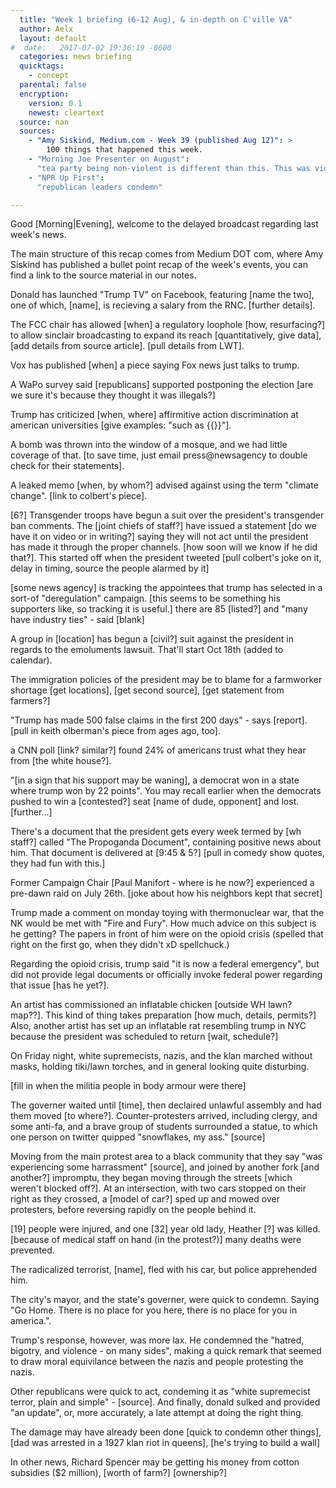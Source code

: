 ```yaml
---
  title: "Week 1 briefing (6-12 Aug), & in-depth on C'ville VA"
  author: Aelx
  layout: default
#  date:   2017-07-02 19:36:19 -0600
  categories: news briefing
  quicktags:
    - concept
  parental: false
  encryption:
    version: 0.1
    newest: cleartext
  source: nan
  sources:
    - "Amy Siskind, Medium.com - Week 39 (published Aug 12)": >
        100 things that happened this week.
    - "Morning Joe Presenter on August":
      "tea party being non-violent is different than this. This was violent."
    - "NPR Up First":
      "republican leaders condemn"

---
```


Good [Morning|Evening], welcome to the delayed broadcast regarding last
week's news.

The main structure of this recap comes from Medium DOT com, where
Amy Siskind has published a bullet point recap of the week's events,
you can find a link to the source material in our notes.

Donald has launched "Trump TV" on Facebook, featuring [name the two],
one of which, [name], is recieving a salary from the RNC. [further details].

The FCC chair has allowed [when] a regulatory loophole [how, resurfacing?] to
allow sinclair broadcasting to expand its reach [quantitatively, give data], [add details from source article]. [pull details from LWT].

Vox has published [when] a piece saying Fox news just talks to trump.

A WaPo survey said [republicans] supported postponing the election
[are we sure it's because they thought it was illegals?]

Trump has criticized [when, where] affirmitive action discrimination
at american universities [give examples: "such as {{}}"].

A bomb was thrown into the window of a mosque, and we had little
coverage of that. [to save time, just email press@newsagency to double
check for their statements].

A leaked memo [when, by whom?] advised against using the term "climate change". [link to colbert's piece].

[6?] Transgender troops have begun a suit over the president's transgender
ban comments. The [joint chiefs of staff?] have issued a statement
[do we have it on video or in writing?] saying they will not act
until the president has made it through the proper channels. [how soon
will we know if he did that?]. This started off when the president
tweeted [pull colbert's joke on it, delay in timing, source the people alarmed by it]

[some news agency] is tracking the appointees that trump has selected
in a sort-of "deregulation" campaign. [this seems to be something his
supporters like, so tracking it is useful.] there are 85 [listed?] and
"many have industry ties" - said [blank]

A group in [location] has begun a [civil?] suit against the president
in regards to the emoluments lawsuit. That'll start Oct 18th (added
to calendar).

The immigration policies of the president may be to blame for a farmworker
shortage [get locations], [get second source], [get statement from farmers?]

"Trump has made 500 false claims in the first 200 days" - says [report].
[pull in keith olberman's piece from ages ago, too].

a CNN poll [link? similar?] found 24% of americans trust what they hear
from [the white house?].

"[in a sign that his support may be waning], a democrat won in a state
where trump won by 22 points". You may recall earlier when the democrats
pushed to win a [contested?] seat [name of dude, opponent] and lost.
[further...]

There's a document that the president gets every week termed by [wh staff?]
called "The Propoganda Document", containing positive news about him.
That document is delivered at [9:45 & 5?] [pull in comedy show quotes,
they had fun with this.]

Former Campaign Chair [Paul Manifort - where is he now?] experienced
a pre-dawn raid on July 26th. [joke about how his neighbors kept that secret]

Trump made a comment on monday toying with thermonuclear war, that
the NK would be met with "Fire and Fury". How much advice on this subject
is he getting? The papers in front of him were on the opioid crisis
(spelled that right on the first go, when they didn't xD spellchuck.)

Regarding the opioid crisis, trump said "it is now a federal emergency",
but did not provide legal documents or officially invoke federal power
regarding that issue [has he yet?].

An artist has commissioned an inflatable chicken [outside WH lawn? map??]. This kind of thing takes preparation [how much, details, permits?]
Also, another artist has set up an inflatable rat resembling trump
in NYC because the president was scheduled to return [wait, schedule?]

On Friday night, white supremecists, nazis, and the klan marched without
masks, holding tiki/lawn torches, and in general looking quite disturbing.

[fill in when the militia people in body armour were there]

The governer waited until [time], then declaired unlawful assembly and
had them moved [to where?]. Counter-protesters arrived, including
clergy, and some anti-fa, and a brave group of students surrounded
a statue, to which one person on twitter quipped "snowflakes, my ass."
[source]

Moving from the main protest area to a black community that they say
"was experiencing some harrassment" [source], and joined by another
fork [and another?] impromptu, they began moving through the streets
[which weren't blocked off?]. At an intersection, with two cars stopped on their right as they crossed, a [model of car?] sped up
and mowed over protesters, before reversing rapidly on the people behind it.

[19] people were injured, and one [32] year old lady, Heather [?] was
killed. [because of medical staff on hand (in the protest?)] many
deaths were prevented.

The radicalized terrorist, [name], fled with his car, but police apprehended him.

The city's mayor, and the state's governer, were quick to condemn.
Saying "Go Home. There is no place for you here, there is no place
for you in america.".

Trump's response, however, was more lax. He condemned the "hatred,
bigotry, and violence - on many sides", making a quick remark that
seemed to draw moral equivilance between the nazis and people protesting
the nazis.

Other republicans were quick to act, condeming it as "white supremecist terror, plain and simple" - [source]. And finally,
donald sulked and provided "an update", or, more accurately,
a late attempt at doing the right thing.

The damage may have already been done [quick to condemn other things],
[dad was arrested in a 1927 klan riot in queens], [he's trying to build a wall]

In other news, Richard Spencer may be getting his money from cotton
subsidies ($2 million), [worth of farm?] [ownership?]
